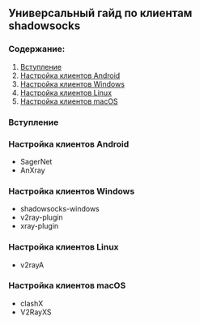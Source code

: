 ## Универсальный гайд по клиентам shadowsocks

### Содержание:
1. [Вступление](ss-clients.md#вступление)
2. [Настройка клиентов Android](ss-clients.md#настройка-клиентов-android)
3. [Настройка клиентов Windows](ss-clients.md#настройка-клиентов-windows)
4. [Настройка клиентов Linux](ss-clients.md#настройка-клиентов-linux)
5. [Настройка клиентов macOS](ss-clients.md#настройка-клиентов-macos)

### Вступление


### Настройка клиентов Android
+ SagerNet
+ AnXray

### Настройка клиентов Windows
+ shadowsocks-windows
+ v2ray-plugin
+ xray-plugin

### Настройка клиентов Linux
+ v2rayA

### Настройка клиентов macOS
+ clashX
+ V2RayXS